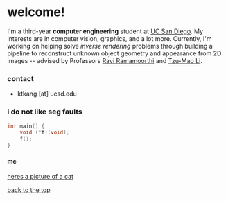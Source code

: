 # <a id="top"></a> welcome! 
I'm a third-year **computer engineering** student at [UC San
Diego](https://ucsd.edu/). My interests are in computer vision, graphics, and a
lot more. Currently, I'm working on helping solve *inverse rendering* problems
through building a pipeline to reconstruct unknown object geometry and
appearance from 2D images -- advised by Professors 
[Ravi Ramamoorthi](https://cseweb.ucsd.edu/~ravir/) and 
[Tzu-Mao Li](https://cseweb.ucsd.edu/~tzli/).

### contact
- ktkang [at] ucsd.edu

### i do not like seg faults
```c
int main() {
    void (*f)(void);
    f();
}
```

#### me

[heres a picture of a cat](cool.md)

[back to the top](#top)
